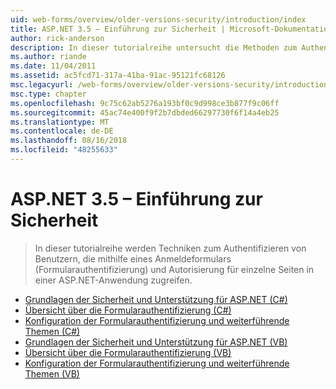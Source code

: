 ```yaml
---
uid: web-forms/overview/older-versions-security/introduction/index
title: ASP.NET 3.5 – Einführung zur Sicherheit | Microsoft-Dokumentation
author: rick-anderson
description: In dieser tutorialreihe untersucht die Methoden zum Authentifizieren von Benutzern, die für einzelne Seiten in ein Anmeldeformular (formularbasierte Authentifizierung) verwenden, und Autorisieren von Zugriff...
ms.author: riande
ms.date: 11/04/2011
ms.assetid: ac5fcd71-317a-41ba-91ac-95121fc68126
msc.legacyurl: /web-forms/overview/older-versions-security/introduction
msc.type: chapter
ms.openlocfilehash: 9c75c62ab5276a193bf0c9d998ce3b877f9c06ff
ms.sourcegitcommit: 45ac74e400f9f2b7dbded66297730f6f14a4eb25
ms.translationtype: MT
ms.contentlocale: de-DE
ms.lasthandoff: 08/16/2018
ms.locfileid: "48255633"
---
```

<a name="aspnet-35---introduction-to-security"></a>ASP.NET 3.5 – Einführung zur Sicherheit
====================
> In dieser tutorialreihe werden Techniken zum Authentifizieren von Benutzern, die mithilfe eines Anmeldeformulars (Formularauthentifizierung) und Autorisierung für einzelne Seiten in einer ASP.NET-Anwendung zugreifen.


- [Grundlagen der Sicherheit und Unterstützung für ASP.NET (C#)](security-basics-and-asp-net-support-cs.md)
- [Übersicht über die Formularauthentifizierung (C#)](an-overview-of-forms-authentication-cs.md)
- [Konfiguration der Formularauthentifizierung und weiterführende Themen (C#)](forms-authentication-configuration-and-advanced-topics-cs.md)
- [Grundlagen der Sicherheit und Unterstützung für ASP.NET (VB)](security-basics-and-asp-net-support-vb.md)
- [Übersicht über die Formularauthentifizierung (VB)](an-overview-of-forms-authentication-vb.md)
- [Konfiguration der Formularauthentifizierung und weiterführende Themen (VB)](forms-authentication-configuration-and-advanced-topics-vb.md)
